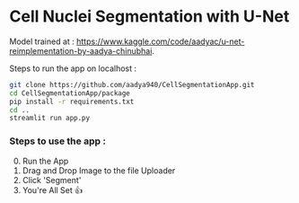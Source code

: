# Cell Nuclei Segmentation with U-Net
 
Model trained at : <https://www.kaggle.com/code/aadyac/u-net-reimplementation-by-aadya-chinubhai>.

Steps to run the app on localhost :
```bash
git clone https://github.com/aadya940/CellSegmentationApp.git
cd CellSegmentationApp/package
pip install -r requirements.txt
cd ..
streamlit run app.py
```


### Steps to use the app :
0) Run the App 
1) Drag and Drop Image to the file Uploader
2) Click 'Segment'
3) You're All Set 👍
